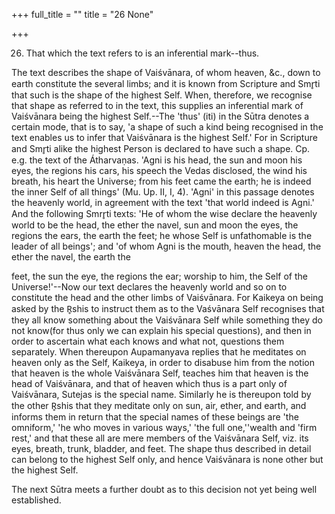 +++
full_title = ""
title = "26 None"

+++


26. That which the text refers to is an inferential mark--thus.

The text describes the shape of Vaiśvānara, of whom heaven, &c., down to earth constitute the several limbs; and it is known from Scripture and Smr̥ti that such is the shape of the highest Self. When, therefore, we recognise that shape as referred to in the text, this supplies an inferential mark of Vaiśvānara being the highest Self.--The 'thus' (iti) in the Sūtra denotes a certain mode, that is to say, 'a shape of such a kind being recognised in the text enables us to infer that Vaiśvānara is the highest Self.' For in Scripture and Smr̥ti alike the highest Person is declared to have such a shape. Cp. e.g. the text of the Átharvaṇas. 'Agni is his head, the sun and moon his eyes, the regions his cars, his speech the Vedas disclosed, the wind his breath, his heart the Universe; from his feet came the earth; he is indeed the inner Self of all things' (Mu. Up. II, I, 4). 'Agni' in this passage denotes the heavenly world, in agreement with the text 'that world indeed is Agni.' And the following Smrr̥ti texts: 'He of whom the wise declare the heavenly world to be the head, the ether the navel, sun and moon the eyes, the regions the ears, the earth the feet; he whose Self is unfathomable is the leader of all beings'; and 'of whom Agni is the mouth, heaven the head, the ether the navel, the earth the

feet, the sun the eye, the regions the ear; worship to him, the Self of the Universe!'--Now our text declares the heavenly world and so on to constitute the head and the other limbs of Vaiśvānara. For Kaikeya on being asked by the R̥shis to instruct them as to the Vaśvānara Self recognises that they all know something about the Vaiśvānara Self while something they do not know(for thus only we can explain his special questions), and then in order to ascertain what each knows and what not, questions them separately. When thereupon Aupamanyava replies that he meditates on heaven only as the Self, Kaikeya, in order to disabuse him from the notion that heaven is the whole Vaiśvānara Self, teaches him that heaven is the head of Vaiśvānara, and that of heaven which thus is a part only of Vaiśvānara, Sutejas is the special name. Similarly he is thereupon told by the other R̥shis that they meditate only on sun, air, ether, and earth, and informs them in return that the special names of these beings are 'the omniform,' 'he who moves in various ways,' 'the full one,''wealth and 'firm rest,' and that these all are mere members of the Vaiśvānara Self, viz. its eyes, breath, trunk, bladder, and feet. The shape thus described in detail can belong to the highest Self only, and hence Vaiśvānara is none other but the highest Self.

The next Sūtra meets a further doubt as to this decision not yet being well established.


